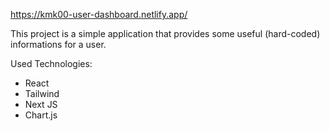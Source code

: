 https://kmk00-user-dashboard.netlify.app/

This project is a simple application that provides some useful (hard-coded) informations for a user.

Used Technologies:

- React
- Tailwind
- Next JS
- Chart.js
